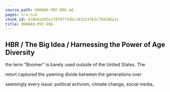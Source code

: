 ```yaml
---
source_path: H06WA9-PDF-ENG.md
pages: n/a-n/a
chunk_id: 630b8a205e178f87f3dbc191b23f63c79428ba1c
title: H06WA9-PDF-ENG
---
```

## HBR / The Big Idea / Harnessing the Power of Age Diversity

the term “Boomer” is barely used outside of the United States. The

retort captured the yawning divide between the generations over

seemingly every issue: political activism, climate change, social media,
